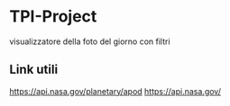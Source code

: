 # TPI-Project
visualizzatore della foto del giorno con filtri

## Link utili
https://api.nasa.gov/planetary/apod
https://api.nasa.gov/
